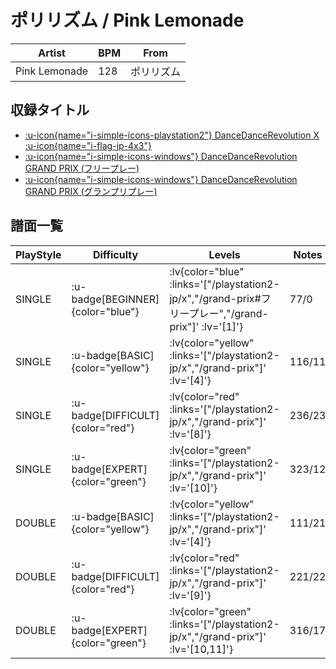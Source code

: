 # ポリリズム / Pink Lemonade

|Artist|BPM|From|
|------|---|----|
|Pink Lemonade|128|ポリリズム|

## 収録タイトル

- [ :u-icon{name="i-simple-icons-playstation2"} DanceDanceRevolution X :u-icon{name="i-flag-jp-4x3"} ](/playstation2-jp/x)
- [ :u-icon{name="i-simple-icons-windows"} DanceDanceRevolution GRAND PRIX (フリープレー)](/grand-prix#フリープレー)
- [ :u-icon{name="i-simple-icons-windows"} DanceDanceRevolution GRAND PRIX (グランプリプレー)](/grand-prix)

## 譜面一覧

|PlayStyle|Difficulty|Levels|Notes|Movie|
|---------|----------|------|-----|-----|
|SINGLE| :u-badge[BEGINNER]{color="blue"} | :lv{color="blue" :links='["/playstation2-jp/x","/grand-prix#フリープレー","/grand-prix"]' :lv='[1]'} |77/0||
|SINGLE| :u-badge[BASIC]{color="yellow"} | :lv{color="yellow" :links='["/playstation2-jp/x","/grand-prix"]' :lv='[4]'} |116/11||
|SINGLE| :u-badge[DIFFICULT]{color="red"} | :lv{color="red" :links='["/playstation2-jp/x","/grand-prix"]' :lv='[8]'} |236/23||
|SINGLE| :u-badge[EXPERT]{color="green"} | :lv{color="green" :links='["/playstation2-jp/x","/grand-prix"]' :lv='[10]'} |323/12||
|DOUBLE| :u-badge[BASIC]{color="yellow"} | :lv{color="yellow" :links='["/playstation2-jp/x","/grand-prix"]' :lv='[4]'} |111/21||
|DOUBLE| :u-badge[DIFFICULT]{color="red"} | :lv{color="red" :links='["/playstation2-jp/x","/grand-prix"]' :lv='[9]'} |221/22||
|DOUBLE| :u-badge[EXPERT]{color="green"} | :lv{color="green" :links='["/playstation2-jp/x","/grand-prix"]' :lv='[10,11]'} |316/17||
